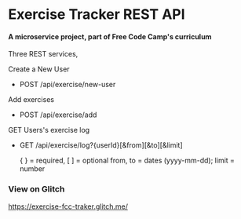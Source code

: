 # Exercise Tracker REST API

#### A microservice project, part of Free Code Camp's curriculum

Three REST services,

Create a New User
- POST /api/exercise/new-user

Add exercises
- POST /api/exercise/add

GET Users's exercise log
- GET /api/exercise/log?{userId}[&from][&to][&limit]

  { } = required, [ ] = optional
  from, to = dates (yyyy-mm-dd); limit = number

### View on Glitch
https://exercise-fcc-traker.glitch.me/